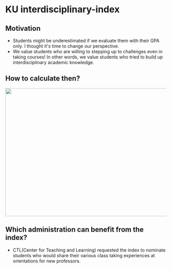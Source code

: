 # KU interdisciplinary-index

## Motivation
* Students might be underestimated if we evaluate them with their GPA only. I thought it's time to change our perspective.
* We value students who are willing to stepping up to challenges even in taking courses! In other words, we value students who tried to build up interdisciplinary academic knowledge.

## How to calculate then?

<img src="https://github.com/Jennie1021/interdisciplinary-index/blob/main/img/logic.jpg?raw=true" width="650" height="400"/>

## Which administration can benefit from the index?
* CTL(Center for Teaching and Learning) requested the index to nominate students who would share their various class taking experiences at orientations for new professors.
